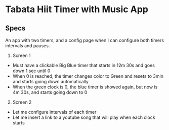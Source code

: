 # Tabata Hiit Timer with Music App

## Specs

An app with two timers, and a config page when I can configure both timers intervals and pauses.

1. Screen 1

- Must have a clickable Big Blue timer that starts in 12m 30s and goes down 1 sec until 0
- When 0 is reached, the timer changes color to Green and resets to 3min and starts going down automatically
- When the green clock is 0, the blue timer is showed again, but now is 4m 30s, and starts going down to 0

2. Screen 2

- Let me configure intervals of each timer
- Let me insert a link to a youtube song that will play when each clock starts